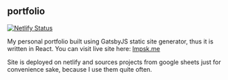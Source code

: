 ## portfolio
[![Netlify Status](https://api.netlify.com/api/v1/badges/b3c05031-f810-4e38-8f83-55cc572c604e/deploy-status)](https://app.netlify.com/sites/lmpsk/deploys)

My personal portfolio built using GatsbyJS static site generator, thus it is written in React. You can visit live site here: [lmpsk.me](https://lmpsk.me/) 

Site is deployed on netlify and sources projects from google sheets just for convenience sake, because I use them quite often. 